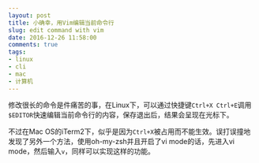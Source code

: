 ```yaml
---
layout: post
title: 小确幸，用Vim编辑当前命令行
slug: edit command with vim
date: 2016-12-26 11:58:00
comments: true
tags:
- linux
- cli
- mac
- 计算机
---
```


修改很长的命令是件痛苦的事，在Linux下，可以通过快捷键`Ctrl+X Ctrl+E`调用`$EDITOR`快速编辑当前命令行的内容，保存退出后，结果会呈现在光标下。

不过在Mac OS的iTerm2下，似乎是因为`Ctrl+X`被占用而不能生效。误打误撞地发现了另外一个方法，使用oh-my-zsh并且开启了vi mode的话，先进入vi mode，然后输入`v`，同样可以实现这样的功能。

